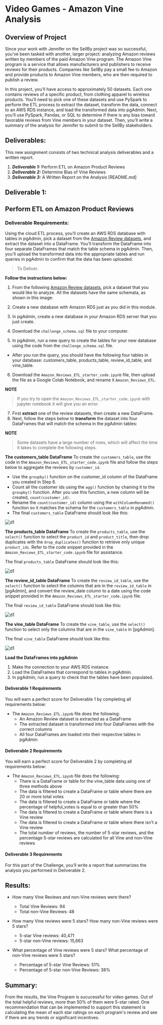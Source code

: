 # Video Games - Amazon Vine Analysis

## Overview of Project
Since your work with Jennifer on the SellBy project was so successful, you’ve been tasked with another, larger project: analyzing Amazon reviews written by members of the paid Amazon Vine program. The Amazon Vine program is a service that allows manufacturers and publishers to receive reviews for their products. Companies like SellBy pay a small fee to Amazon and provide products to Amazon Vine members, who are then required to publish a review.

In this project, you’ll have access to approximately 50 datasets. Each one contains reviews of a specific product, from clothing apparel to wireless products. You’ll need to pick one of these datasets and use PySpark to perform the ETL process to extract the dataset, transform the data, connect to an AWS RDS instance, and load the transformed data into pgAdmin. Next, you’ll use PySpark, Pandas, or SQL to determine if there is any bias toward favorable reviews from Vine members in your dataset. Then, you’ll write a summary of the analysis for Jennifer to submit to the SellBy stakeholders.

## Deliverables:
This new assignment consists of two technical analysis deliverables and a written report.

1. ***Deliverable 1:*** Perform ETL on Amazon Product Reviews
2. ***Deliverable 2:*** Determine Bias of Vine Reviews
3. ***Deliverable 3:*** A Written Report on the Analysis [README.md]

## Deliverable 1:  
## Perform ETL on Amazon Product Reviews 
### Deliverable Requirements:

Using the cloud ETL process, you’ll create an AWS RDS database with tables in pgAdmin, pick a dataset from the [Amazon Review datasets](https://s3.amazonaws.com/amazon-reviews-pds/tsv/index.txt), and extract the dataset into a DataFrame. You'll transform the DataFrame into four separate DataFrames that match the table schema in pgAdmin. Then, you'll upload the transformed data into the appropriate tables and run queries in pgAdmin to confirm that the data has been uploaded.

> To Deliver. 

**Follow the instructions below:**

1. From the following [Amazon Review datasets](https://s3.amazonaws.com/amazon-reviews-pds/tsv/index.txt), pick a dataset that you would like to analyze. All the datasets have the same schemata, as shown in this image:

2. Create a new database with Amazon RDS just as you did in this module.

3. In pgAdmin, create a new database in your Amazon RDS server that you just create.

4. Download the `challenge_schema.sql` file to your computer.

5. In pgAdmin, run a new query to create the tables for your new database using the code from the `challenge_schema.sql` file.

- After you run the query, you should have the following four tables in your database: customers_table, products_table, review_id_table, and vine_table.

6. Download the `Amazon_Reviews_ETL_starter_code.ipynb` file, then upload the file as a Google Colab Notebook, and rename it `Amazon_Reviews_ETL`.

**NOTE**
> If you try to open the `Amazon_Reviews_ETL_starter_code.ipynb` with jupyter notebook it will give you an error.

7. First **extract** one of the review datasets, then create a new DataFrame.
8. Next, follow the steps below to **transform** the dataset into four DataFrames that will match the schema in the pgAdmin tables:

**NOTE**
> Some datasets have a large number of rows, which will affect the time it takes to complete the following steps.

**The customers_table DataFrame**
To create the `customers_table`, use the code in the `Amazon_Reviews_ETL_starter_code.ipynb` file and follow the steps below to aggregate the reviews by `customer_id`.

* Use the `groupby()` function on the customer_id column of the DataFrame you created in Step 6.
* Count all the customer ids using the `agg()` function by chaining it to the `groupby()` function. After you use this function, a new column will be created, `count(customer_id)`.
* Rename the `count(customer_id)` column using the `withColumnRenamed()` function so it matches the schema for the `customers_table` in pgAdmin.
* The final `customers_table` DataFrame should look like this:

![d1](https://github.com/ZZaman1989/Amazon_Vine_Analysis/blob/main/Resources/D.1.1.png)


**The products_table DataFrame**
To create the `products_table`, use the `select()` function to select the `product_id` and `product_title`, then drop duplicates with the `drop_duplicates()` function to retrieve only unique `product_ids`. Refer to the code snippet provided in the `Amazon_Reviews_ETL_starter_code.ipynb` file for assistance.

The final `products_table` DataFrame should look like this:

![d1](https://github.com/ZZaman1989/Amazon_Vine_Analysis/blob/main/Resources/D.1.2.png)

**The review_id_table DataFrame**
To create the `review_id_table`, use the `select()` function to select the columns that are in the `review_id_table` in [pgAdmin], and convert the review_date column to a date using the code snippet provided in the `Amazon_Reviews_ETL_starter_code.ipynb` file.

The final `review_id_table` DataFrame should look like this:

![d1](https://github.com/ZZaman1989/Amazon_Vine_Analysis/blob/main/Resources/D.1.3.png)

**The vine_table DataFrame**
To create the `vine_table`, use the `select()` function to select only the columns that are in the `vine_table` in [pgAdmin].

The final `vine_table` DataFrame should look like this:

![d1](https://github.com/ZZaman1989/Amazon_Vine_Analysis/blob/main/Resources/D.1.4.png)

**Load the DataFrames into pgAdmin**
1. Make the connection to your AWS RDS instance.
2. Load the DataFrames that correspond to tables in pgAdmin.
3. In pgAdmin, run a query to check that the tables have been populated.


#### Deliverable 1 Requirements
You will earn a perfect score for Deliverable 1 by completing all requirements below:

* The `Amazon_Reviews_ETL.ipynb` file does the following:
    * An Amazon Review dataset is extracted as a DataFrame
    * The extracted dataset is transformed into four DataFrames with the correct columns
    * All four DataFrames are loaded into their respective tables in pgAdmin

#### Deliverable 2 Requirements
You will earn a perfect score for Deliverable 2 by completing all requirements below:

* The `Amazon_Reviews_ETL.ipynb` file does the following:
    * There is a DataFrame or table for the vine_table data using one of three methods above
    * The data is filtered to create a DataFrame or table where there are 20 or more total votes
    * The data is filtered to create a DataFrame or table where the percentage of helpful_votes is equal to or greater than 50%
    * The data is filtered to create a DataFrame or table where there is a Vine review
    * The data is filtered to create a DataFrame or table where there isn’t a Vine review
    * The total number of reviews, the number of 5-star reviews, and the percentage 5-star reviews are calculated for all Vine and non-Vine reviews  

#### Deliverable 3 Requirements

For this part of the Challenge, you’ll write a report that summarizes the analysis you performed in Deliverable 2.

## Results: 
- How many Vine Reviews and non-Vine reviews were there?
  - Total Vine Reviews: 94
  - Total non-Vine Reviews: 48

- How many Vine reviews were 5 stars? How many non-Vine reviews were 5 stars?
  - 5-star Vine reviews: 40,471
  - 5-star non-Vine reviews: 15,663

- What percentage of Vine reviews were 5 stars? What percentage of non-Vine reviews were 5 stars?
  - Percentage of 5-star Vine Reviews: 51%
  - Percentage of 5-star non-Vine Reviews: 38%

## Summary: 
From the results, the Vine Program is sucucessful for video games. Out of the total helpful reviews, more than 50% of them were 5-star rated.  One recommendation that can be implemented to support this statement is calculating the mean of each star ratings on each program's review and see if there are any trends or significant incentives.
